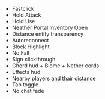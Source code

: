 - Fastclick
- Hold Attack
- Hold Use
- Neather Portal Inventory Open
- Distance entity transparency
- Autoreconnect
- Block Highlight
- No Fall
- Sign clickthrough
- Chord hud + Biome + Nether cords
- Effects hud
- Nearby players and thair distance
- Tab toggle
- No chat fade